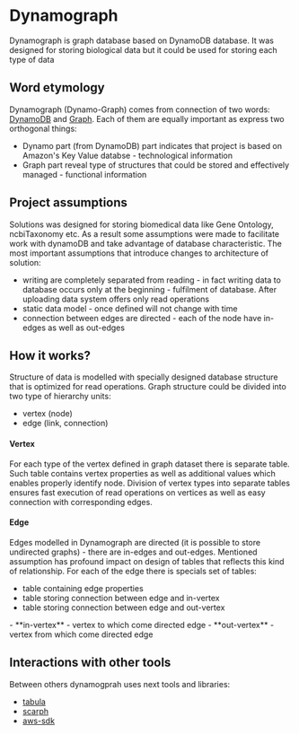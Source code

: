# Dynamograph

Dynamograph is graph database based on DynamoDB database. It was designed for storing biological data but it could be used
 for storing each type of data

## Word etymology

Dynamograph (Dynamo-Graph) comes from connection of two words: [DynamoDB][1] and [Graph][2]. Each of them are equally important as express two orthogonal things:
  - Dynamo part (from DynamoDB) part indicates that project is based on Amazon's Key Value databse - technological information
  - Graph part reveal type of structures that could be stored and effectively managed - functional information

## Project assumptions

Solutions was designed for storing biomedical data like Gene Ontology, ncbiTaxonomy etc. As a result some assumptions were made to facilitate work with dynamoDB and take advantage of database characteristic.
The most important assumptions that introduce changes to architecture of solution:
- writing are completely separated from reading - in fact writing data to database occurs only at the beginning - fulfilment of database. After uploading data system offers only read operations
- static data model - once defined will not change with time
- connection between edges are directed - each of the node have in-edges as well as out-edges

## How it works?
Structure of data is modelled with specially designed database structure that is optimized for read operations.
Graph structure could be divided into two type of hierarchy units:
  - vertex (node)
  - edge (link, connection)

#### Vertex
For each type of the vertex defined in graph dataset there is separate table. Such table contains vertex properties as well as additional values which enables properly identify node.
Division of vertex types into separate tables ensures fast execution of read operations on vertices as well as easy connection with corresponding edges.

#### Edge
Edges modelled in Dynamograph are directed (it is possible to store undirected graphs) - there are in-edges and out-edges.
Mentioned assumption has profound impact on design of tables that reflects this kind of relationship. For each of the edge there is specials set of tables:
- table containing edge properties
- table storing connection between edge and in-vertex
- table storing connection between edge and out-vertex

<aside class="notice">
- **in-vertex** - vertex to which come directed edge
- **out-vertex** - vertex from which come directed edge
</aside>


## Interactions with other tools

Between others dynamogprah uses next tools and libraries:
- [tabula][3]
- [scarph][4]
- [aws-sdk][5]

[1]: http://aws.amazon.com/dynamodb/
[2]: http://en.wikipedia.org/wiki/Graph_(mathematics)
[3]: https://github.com/ohnosequences/tabula
[4]: https://github.com/ohnosequences/scarph/
[5]: https://github.com/aws/aws-sdk-java